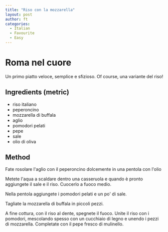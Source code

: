 ```yaml
---
title: "Riso con la mozzarella"
layout: post
author: ft
categories:
  - Italian
  - Favourite
  - Easy
---
```

# Roma nel cuore

Un primo piatto veloce, semplice e sfizioso. Of course, una variante del riso!

## Ingredients (metric)

- riso italiano 
- peperoncino 
- mozzarella di buffala
- aglio
- pomodori pelati 
- pepe 
- sale
- olio di oliva 

## Method

Fate rosolare l'aglio con il peperoncino dolcemente in una pentola con l'olio

Metete l'aqua a scaldare dentro una casseruola e quando è pronto aggiungete il sale e il riso. Cuocerlo a fuoco medio. 

Nella pentola aggiungete i pomodori pelati e un po' di sale. 

Tagliate la mozzarella di buffala in piccoli pezzi. 

A fine cottura, con il riso al dente, spegnete il fuoco. Unite il riso con i pomodori, mescolando spesso con un cucchiaio di legno e unendo i pezzi di mozzarella. Completate con il pepe fresco di mulinello. 

